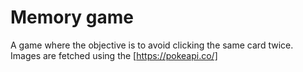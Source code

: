 # Memory game

A game where the objective is to avoid clicking the same card twice. Images are fetched using the [https://pokeapi.co/]
